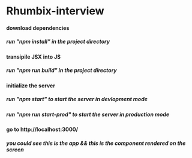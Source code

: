 # Rhumbix-interview

#### download dependencies
##### run "npm install" in the project directory

#### transipile JSX into JS
##### run "npm run build" in the project directory

#### initialize the server

##### run "npm start" to start the server in devlopment mode
##### run "npm run start-prod" to start the server in production mode

#### go to http://localhost:3000/

##### you could see this is the app && this is the component rendered on the screen